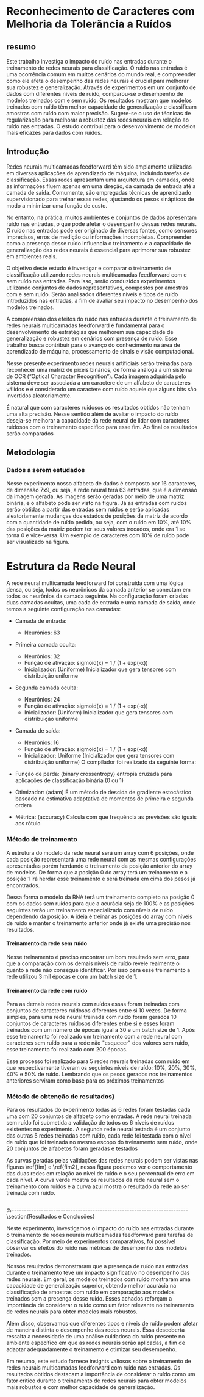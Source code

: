 # Reconhecimento de Caracteres com Melhoria da Tolerância a Ruídos

## resumo

Este trabalho investiga o impacto do ruído nas entradas durante o treinamento de redes neurais para classificação. O ruído nas entradas é uma ocorrência comum em muitos cenários do mundo real, e compreender como ele afeta o desempenho das redes neurais é crucial para melhorar sua robustez e generalização. Através de experimentos em um conjunto de dados com diferentes níveis de ruído, comparou-se o desempenho de modelos treinados com e sem ruído. Os resultados mostram que modelos treinados com ruído têm melhor capacidade de generalização e classificam amostras com ruído com maior precisão. Sugere-se o uso de técnicas de regularização para melhorar a robustez das redes neurais em relação ao ruído nas entradas. O estudo contribui para o desenvolvimento de modelos mais eficazes para dados com ruídos.



## Introdução


Redes neurais multicamadas feedforward têm sido amplamente utilizadas em diversas aplicações de aprendizado de máquina, incluindo tarefas de classificação. Essas redes apresentam uma arquitetura em camadas, onde as informações fluem apenas em uma direção, da camada de entrada até a camada de saída. Comumente, são empregadas técnicas de aprendizado supervisionado para treinar essas redes, ajustando os pesos sinápticos de modo a minimizar uma função de custo.

No entanto, na prática, muitos ambientes e conjuntos de dados apresentam ruído nas entradas, o que pode afetar o desempenho dessas redes neurais. O ruído nas entradas pode ser originado de diversas fontes, como sensores imprecisos, erros de medição ou informações incompletas. Compreender como a presença desse ruído influencia o treinamento e a capacidade de generalização das redes neurais é essencial para aprimorar sua robustez em ambientes reais.

O objetivo deste estudo é investigar e comparar o treinamento de classificação utilizando redes neurais multicamadas feedforward com e sem ruído nas entradas. Para isso, serão conduzidos experimentos utilizando conjuntos de dados representativos, compostos por amostras com e sem ruído. Serão analisados diferentes níveis e tipos de ruído introduzidos nas entradas, a fim de avaliar seu impacto no desempenho dos modelos treinados.

A compreensão dos efeitos do ruído nas entradas durante o treinamento de redes neurais multicamadas feedforward é fundamental para o desenvolvimento de estratégias que melhorem sua capacidade de generalização e robustez em cenários com presença de ruído. Esse trabalho busca contribuir para o avanço do conhecimento na área de aprendizado de máquina, processamento de sinais e visão computacional.

Nesse presente experimento redes neurais artificiais serão treinadas para reconhecer uma matriz de pixeis binários, de forma análoga a um sistema de OCR (“Optical Character Recognition”). Cada imagem adquirida pelo sistema deve ser associada a um caractere de um alfabeto de caracteres válidos e é considerado um caractere com ruído aquele que alguns bits são invertidos aleatoriamente.

É natural que com caracteres ruidosos os resultados obtidos não tenham uma alta precisão. Nesse sentido além de avaliar o impacto do ruído deseja-se melhorar a capacidade da rede neural de lidar com caracteres ruidosos com o treinamento especifico para esse fim. Ao final os resultados serão comparados 



## Metodologia
 
### Dados a serem estudados

Nesse experimento nosso alfabeto de dados é composto por 16 caracteres, de dimensão 7x9, ou seja, a rede neural terá 63 entradas, que é a dimensão da imagem gerada. As imagens serão geradas por meio de uma matriz binária, e o alfabeto pode ser visto na figura. Já as entradas com ruídos serão obtidas a partir das entradas sem ruídos e serão aplicadas aleatoriamente mudanças dos estados de posições da matriz de acordo com a quantidade de ruído pedida, ou seja, com o ruído em 10%, até 10% das posições da matriz podem ter seus valores trocados, onde era 1 se torna 0 e vice-versa. Um exemplo de caracteres com 10% de ruído pode ser visualizado na figura.



# Estrutura da Rede Neural
A rede neural multicamada feedforward foi construída com uma lógica densa, ou seja, todos os neurônicos da camada anterior se conectam em todos os neurônios da camada seguinte. Na configuração foram criadas duas camadas ocultas, uma cada de entrada e uma camada de saída, onde temos a seguinte configuração nas camadas:

* Camada de entrada:
    * Neurônios: 63
* Primeira camada oculta: 
    * Neurônios: 32
    * Função de ativação: sigmoid(x) = 1 / (1 + exp(-x))
    * Inicializador: (Uniforme) Inicializador que gera tensores com distribuição uniforme
* Segunda camada oculta: 
    * Neurônios: 24
    * Função de ativação: sigmoid(x) = 1 / (1 + exp(-x))
    * Inicializador: (Uniform) Inicializador que gera tensores com distribuição uniforme
* Camada de saída: 
    * Neurônios: 16
    * Função de ativação: sigmoid(x) = 1 / (1 + exp(-x))
    * Inicializador: Uniforme (Inicializador que gera tensores com distribuição uniforme)
O compilador foi realizado da seguinte forma:

* Função de perda: (binary crossentropy) entropia cruzada para aplicações de classificação binária (0 ou 1)
* Otimizador: (adam) É um método de descida de gradiente estocástico baseado na estimativa adaptativa de momentos de primeira e segunda ordem
* Métrica: (accuracy) Calcula com que frequência as previsões são iguais aos rótulo

### Método de treinamento
A estrutura do modelo da rede neural será um array com 6 posições, onde cada posição representará uma rede neural com as mesmas configurações apresentadas porém herdando o treinamento da posição anterior do array de modelos. De forma que a posição 0 do array terá um treinamento e a posição 1 irá herdar esse treinamento e será treinada em cima dos pesos já encontrados.

Dessa forma o modelo da RNA terá um treinamento completo na posição 0 com os dados sem ruídos para que a acurácia seja de 100\% e as posições seguintes terão um treinamento especializado com níveis de ruído dependendo da posição. A ideia é treinar as posições do array com níveis de ruído e manter o treinamento anterior onde já existe uma precisão nos resultados.

#### Treinamento da rede sem ruído

Nesse treinamento é preciso encontrar um bom resultado sem erro, para que a comparação com os demais níveis de ruído revele realmente o quanto a rede não consegue identificar. Por isso para esse treinamento a rede utilizou 3 mil épocas e com um batch size de 1. 

#### Treinamento da rede com ruído

Para as demais redes neurais com ruídos essas foram treinadas com conjuntos de caracteres ruidosos diferentes entre si 10 vezes. De forma simples, para uma rede neural treinada com ruído foram gerados 10 conjuntos de caracteres ruidosos diferentes entre si e esses foram treinados com um número de épocas igual a 30 e um batch size de 1. Após esse treinamento foi realizado um treinamento com a rede neural com caracteres sem ruído para a rede não "esquecer" dos valores sem ruído, esse treinamento foi realizado com 200 épocas.

Esse processo foi realizado para 5 redes neurais treinadas com ruído em que respectivamente tiveram os seguintes níveis de ruído: 10\%, 20\%, 30\%, 40\% e 50\% de ruído. Lembrando que os pesos gerados nos treinamentos anteriores serviram como base para os próximos treinamentos

### Método de obtenção de resultados}

Para os resultados do experimento todas as 6 redes foram testadas cada uma com 20 conjuntos de alfabeto como entradas. A rede neural treinada sem ruído foi submetida a validação de todos os 6 níveis de ruídos existentes no experimento. A segunda rede neural testada é um conjunto das outras 5 redes treinadas com ruído, cada rede foi testada com o nível de ruído que foi treinada no mesmo escopo do treinamento sem ruído, onde 20 conjuntos de alfabetos foram geradas e testados

As curvas geradas pelas validações das redes neurais podem ser vistas nas figuras \ref{fim} e \ref{fim2}, nessa figura podemos ver o comportamento das duas redes em relação ao nível de ruído e o seu percentual de erro em cada nível. A curva verde mostra os resultados da rede neural sem o treinamento com ruídos e a curva azul mostra o resultado da rede ao ser treinada com ruído. 

<img href=""/>

%------------------------------------------------------------------------
\section{Resultados e Conclusões}


Neste experimento, investigamos o impacto do ruído nas entradas durante o treinamento de redes neurais multicamadas feedforward para tarefas de classificação. Por meio de experimentos comparativos, foi possível observar os efeitos do ruído nas métricas de desempenho dos modelos treinados.

Nossos resultados demonstraram que a presença de ruído nas entradas durante o treinamento teve um impacto significativo no desempenho das redes neurais. Em geral, os modelos treinados com ruído mostraram uma capacidade de generalização superior, obtendo melhor acurácia na classificação de amostras com ruído em comparação aos modelos treinados sem a presença desse ruído. Esses achados reforçam a importância de considerar o ruído como um fator relevante no treinamento de redes neurais para obter modelos mais robustos.

Além disso, observamos que diferentes tipos e níveis de ruído podem afetar de maneira distinta o desempenho das redes neurais. Essa descoberta ressalta a necessidade de uma análise cuidadosa do ruído presente no ambiente específico em que as redes neurais serão aplicadas, a fim de adaptar adequadamente o treinamento e otimizar seu desempenho.

Em resumo, este estudo fornece insights valiosos sobre o treinamento de redes neurais multicamadas feedforward com ruído nas entradas. Os resultados obtidos destacam a importância de considerar o ruído como um fator crítico durante o treinamento de redes neurais para obter modelos mais robustos e com melhor capacidade de generalização.
